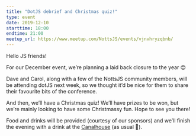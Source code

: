 ```yaml
---
title: "DotJS debrief and Christmas quiz!"
type: event
date: 2019-12-10
starttime: 18:00
endtime: 21:00
meetup_url: https://www.meetup.com/NottsJS/events/vjnvhryzqbnb/
---
```


Hello JS friends!

For our December event, we’re planning a laid back closure to the year 😊

Dave and Carol, along with a few of the NottsJS community members, will be attending dotJS next week, so we thought it’d be nice for them to share their favourite bits of the conference.

And then, we’ll have a Christmas quiz! We’ll have prizes to be won, but we’re mainly looking to have some Christmassy fun. Hope to see you there!

Food and drinks will be provided (courtesy of our sponsors) and we’ll finish the evening with a drink at the [Canalhouse](https://www.castlerockbrewery.co.uk/pubs/the-canalhouse/) (as usual 🙂).
